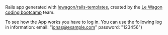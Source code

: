 Rails app generated with [lewagon/rails-templates](https://github.com/lewagon/rails-templates), created by the [Le Wagon coding bootcamp](https://www.lewagon.com) team.

To see how the App works you have to log in.
You can use the following log in information:
email: "jonas@example.com" 
password: "123456")
